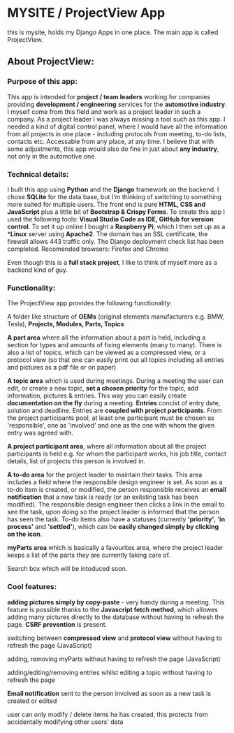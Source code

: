 # MYSITE / ProjectView App

this is mysite, holds my Django Apps in one place. The main app is called ProjectView.

## About ProjectView:

### Purpose of this app:

This app is intended for **project / team leaders** working for companies providing **development / engineering** services for the **automotive industry**. I myself come from this field and work as a project leader in such a company. As a project leader I was always missing a tool such as this app. I needed a kind of digital control panel, where I would have all the information from all projects in one place - including protocols from meeting, to-do lists, contacts etc. Accessable from any place, at any time. I believe that with some adjustments, this app would also do fine in just about **any industry**, not only in the automotive one.

### Technical details:

I built this app using **Python** and the **Django** framework on the backend. I chose **SQLite** for the data base, but I'm thinking of switching to something more suited for multiple users. The front end is pure **HTML, CSS and JavaScript** plus a little bit of **Bootstrap & Crispy Forms**. To create this app I used the following tools: **Visual Studio Code as IDE, GitHub for version control**. To set it up online I bought a **Raspberry Pi**, which I then set up as a ***Linux** server using **Apache2**. The domain has an SSL certificate, the firewall allows 443 traffic only. The Django deployment check list has been completed. Recomended browsers: Firefox and Chrome

Even though this is a **full stack project**, I like to think of myself more as a backend kind of guy.

### Functionality:

The ProjectView app provides the following functionality:

A folder like structure of **OEMs** (original elements manufacturers e.g. BMW, Tesla), **Projects, Modules, Parts, Topics**

**A part area** where all the information about a part is held, including a section for types and amounts of fixing elements (many to many). There is also a list of topics, which can be viewed as a compressed view, or a protocol view (so that one can easily print out all topics including all entries and pictures as a pdf file or on paper)

**A topic area** which is used during meetings. During a meeting the user can edit, or create a new topic, **set a chosen priority** for the topic, add information, pictures & entries. This way you can easily create **documentation on the fly** during a meeting. **Entries** concist of entry date, solution and deadline. Entries are **coupled with project participants**. From the project participants pool, at least one participant must be chosen as 'responsible', one as 'involved' and one as the one with whom the given entry was agreed with.

**A project participant area**, where all information about all the project participants is held e.g. for whom the participant works, his job title, contact details, list of projects this person is involved in.

**A to-do area** for the project leader to maintain their tasks. This area includes a field where the responsible design engineer is set. As soon as a to-do item is created, or modified, the person responsible receives an **email notification** that a new task is ready (or an exitsting task has been modified). The responsible design engineer then clicks a link in the email to see the task, upon doing so the project leader is informed that the person has seen the task. To-do items also have a statuses (currently **'priority'**, **'in process'** and **'settled'**), which can be **easily changed simply by clicking on the icon**.

**myParts area** which is basically a favourites area, where the project leader keeps a list of the parts they are currently taking care of.

Search box which will be intoduced soon.

### Cool features:

**adding pictures simply by copy-paste** - very handy during a meeting. This feature is possible thanks to the **Javascript fetch method**, which allowes adding many pictures directly to the database without having to refresh the page. **CSRF prevention** is present.

switching between **compressed view** and **protocol view** without having to refresh the page (JavaScript)

adding, removing myParts without having to refresh the page (JavaScript)

adding/editing/removing entries whilst editing a topic without having to refresh the page

**Email notification** sent to the person involved as soon as a new task is created or edited

user can only modify / delete items he has created, this protects from accidentally modifying other users' data
